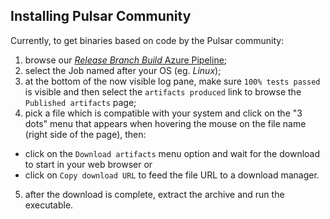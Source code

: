 ## Installing Pulsar Community
<!-- ### Prerequisites
- [Git](https://git-scm.com)

### macOS

Download the latest [Pulsar release](https://github.com/pulsar-edit/pulsar/releases/latest).

Pulsar will automatically update when a new release is available.

### Windows

Download the latest [Pulsar installer](https://github.com/pulsar-edit/pulsar/releases/latest). `PulsarSetup.exe` is 32-bit. For 64-bit systems, download `PulsarSetup-x64.exe`.

Pulsar will automatically update when a new release is available.

You can also download `Pulsar-windows.zip` (32-bit) or `Pulsar-x64-windows.zip` (64-bit) from the [releases page](https://github.com/pulsar-edit/pulsar/releases/latest).
The `.zip` version will not automatically update.

Using [Chocolatey](https://chocolatey.org)? Run `cinst Pulsar` to install the latest version of Pulsar.

### Linux

Pulsar is only available for 64-bit Linux systems.

Configure your distribution's package manager to install and update Pulsar by following the [Linux installation instructions](https://flight-manual.atom.io/getting-started/sections/installing-atom/#platform-linux) in the Flight Manual.  You will also find instructions on how to install Pulsar's official Linux packages without using a package repository, though you will not get automatic updates after installing Pulsar this way.

#### Archive extraction

An archive is available for people who don't want to install `Pulsar` as root.

This version enables you to install multiple Pulsar versions in parallel. It has been built on Ubuntu 64-bit,
but should be compatible with other Linux distributions.

1. Install dependencies (on Ubuntu):
```sh
sudo apt install git libasound2 libcurl4 libgbm1 libgcrypt20 libgtk-3-0 libnotify4 libnss3 libglib2.0-bin xdg-utils libx11-xcb1 libxcb-dri3-0 libxss1 libxtst6 libxkbfile1
```
2. Download `Pulsar-amd64.tar.gz` from the [Pulsar releases page](https://github.com/pulsar-edit/pulsar/releases/latest).
3. Run `tar xf Pulsar-amd64.tar.gz` in the directory where you want to extract the Pulsar folder.
4. Launch Pulsar using the installed `Pulsar` command from the newly extracted directory.

The Linux version does not currently automatically update so you will need to
repeat these steps to upgrade to future releases. -->
Currently, to get binaries based on code by the Pulsar community:

1. browse our [_Release Branch Build_ Azure Pipeline](https://dev.azure.com/Pulsarcommunity/Pulsarcommunity/_build/latest?definitionId=10&branchName=master);
2. select the Job named after your OS (eg. _Linux_);
3. at the bottom of the now visible log pane, make sure `100% tests passed` is visible and then select the `artifacts produced` link to browse the `Published artifacts` page;
4. pick a file which is compatible with your system and click on the "3 dots" menu that appears when hovering the mouse on the file name (right side of the page), then:
  - click on the `Download artifacts` menu option and wait for the download to start in your web browser or
  - click on `Copy download URL` to feed the file URL to a download manager.
5. after the download is complete, extract the archive and run the executable.
